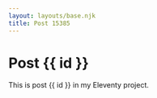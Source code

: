 ```yaml
---
layout: layouts/base.njk
title: Post 15385
---
```


# Post {{ id }}

This is post {{ id }} in my Eleventy project.
